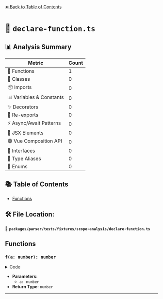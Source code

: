 [⬅️ Back to Table of Contents](../../../../../index.md)

# 📄 `declare-function.ts`

## 📊 Analysis Summary

| Metric | Count |
|--------|-------|
| 🔧 Functions | 1 |
| 🧱 Classes | 0 |
| 📦 Imports | 0 |
| 📊 Variables & Constants | 0 |
| ✨ Decorators | 0 |
| 🔄 Re-exports | 0 |
| ⚡ Async/Await Patterns | 0 |
| 💠 JSX Elements | 0 |
| 🟢 Vue Composition API | 0 |
| 📐 Interfaces | 0 |
| 📑 Type Aliases | 0 |
| 🎯 Enums | 0 |

## 📚 Table of Contents

- [Functions](#functions)

## 🛠️ File Location:
📂 **`packages/parser/tests/fixtures/scope-analysis/declare-function.ts`**

## Functions

### `f(a: number): number`

<details><summary>Code</summary>

```ts
declare function f(a: number): number;
```
</details>

- **Parameters**:
  - `a: number`
- **Return Type**: `number`

---